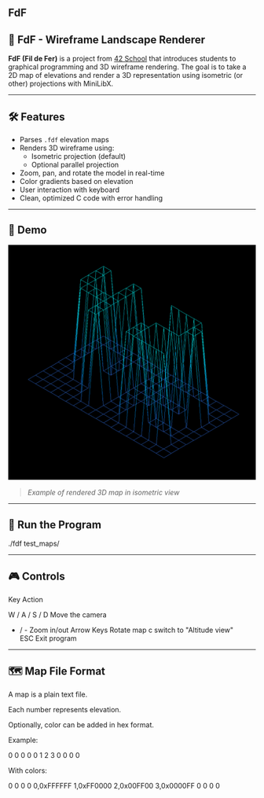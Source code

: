 ## FdF

## 🌄 FdF - Wireframe Landscape Renderer

**FdF (Fil de Fer)** is a project from [42 School](https://42.fr/) that introduces students to graphical programming and 3D wireframe rendering. The goal is to take a 2D map of elevations and render a 3D representation using isometric (or other) projections with MiniLibX.

---

## 🛠️ Features

- Parses `.fdf` elevation maps
- Renders 3D wireframe using:
  - Isometric projection (default)
  - Optional parallel projection
- Zoom, pan, and rotate the model in real-time
- Color gradients based on elevation
- User interaction with keyboard
- Clean, optimized C code with error handling

---

## 📸 Demo

![FdF Screenshot](./asset/fdf-demo.png)

> *Example of rendered 3D map in isometric view*

---

## 🚀 Run the Program

./fdf test_maps/<map>

---

## 🎮 Controls

Key	                  Action

W / A / S / D	        Move the camera
+ / -	                Zoom in/out
Arrow Keys	        Rotate map
c	                switch to "Altitude view"          
ESC                   	Exit program

---

## 🗺️ Map File Format

A map is a plain text file.

Each number represents elevation.

Optionally, color can be added in hex format.

Example:

0 0 0 0
0 1 2 3
0 0 0 0 

With colors:

0 0 0 0
0,0xFFFFFF 1,0xFF0000 2,0x00FF00 3,0x0000FF
0 0 0 0

